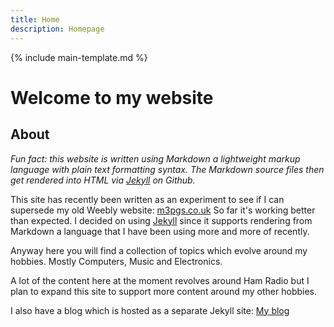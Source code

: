 ```yaml
---
title: Home
description: Homepage
---
```


{% include main-template.md %}

# Welcome to my website

## About

_Fun fact: this website is written using Markdown a lightweight markup language with plain text formatting syntax. The Markdown source files then get rendered into HTML via [Jekyll](https://github.com/jekyll/jekyll) on Github._

This site has recently been written as an experiment to see if I can supersede my old Weebly website: [m3pgs.co.uk](http://www.m3pgs.co.uk) So far it's working better than expected. I decided on using [Jekyll](https://github.com/jekyll/jekyll) since it supports rendering from Markdown a language that I have been using more and more of recently.

Anyway here you will find a collection of topics which evolve around my hobbies. Mostly Computers, Music and Electronics.

A lot of the content here at the moment revolves around Ham Radio but I plan to expand this site to support more content around my other hobbies.

I also have a blog which is hosted as a separate Jekyll site: [My blog](https://2e0pgs.github.io/blog/)
